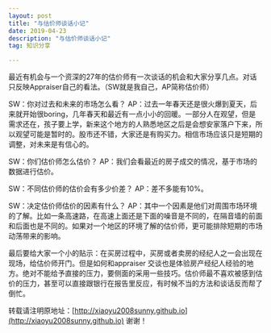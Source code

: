 ```yaml
---
layout: post
title: "与估价师谈话小记"
date: 2019-04-23 
description: "与估价师谈话小记"
tag: 知识分享

---   
```

最近有机会与一个资深的27年的估价师有一次谈话的机会和大家分享几点。对话只反映Appraiser自己的看法。（SW就是我自己，AP简称估价师）

SW：你对过去和未来的市场怎么看？
AP：过去一年春天还是很火爆到夏天，后来就开始很boring，几年春天和最近有一点小小的回暖。一部分人在观望，但是需求还在，孩子要上学，新来这个地方的人熟悉地区之后是会想安家落户下来，所以观望可能是暂时的。股市还不错，大家还是有购买力。相信市场应该只是短期的调整，对未来是有信心的。

SW：你们估价师怎么估价？
AP：我们会看最近的房子成交的情况，基于市场的数据进行估价。

SW：不同估价师的估价会有多少价差？
AP：差不多能有10%。

SW：决定估价师估价的因素有什么？
AP：其中一个因素是他们对周围市场环境的了解。比如一条高速路，在高速上面还是下面的噪音是不同的，在隔音墙的前面和后面也是不同的。如果对一个地区的环境了解的估价师，更可能排除短期的市场动荡带来的影响。

最后要给大家一个小的贴示：在买房过程中，买房或者卖房的经纪人之一会出现在现场，给估价师开门。但是如何和appraiser 交谈也是体验房产经纪人经验的地方。绝对不能给予直接的压力，要侧面的采用一些技巧。估价师最不喜欢被感到估价的压力，甚至可以直接跟银行在报告里反应，有时候不当的方法和谈话反而帮了倒忙。


转载请注明原地址：[http://xiaoyu2008sunny.github.io](http://xiaoyu2008sunny.github.io) 谢谢！
